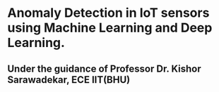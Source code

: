 # Anomaly Detection in IoT sensors using Machine Learning and Deep Learning.
## Under the guidance of Professor **Dr. Kishor Sarawadekar**, ECE IIT(BHU)


